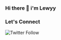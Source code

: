 ### Hi there 👋  i'm Lewyy   
    

### Let's Connect
<img alt="Twitter Follow" src="https://img.shields.io/twitter/follow/coder_flame?color=informational&label=Twitter&style=social">







